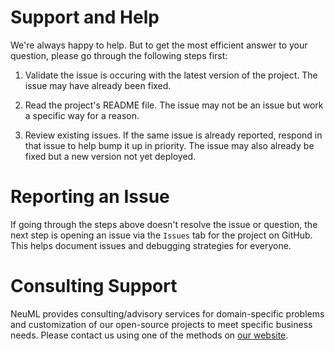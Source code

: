 # Support and Help

We're always happy to help. But to get the most efficient answer to your question, please go through the following steps first:

1. Validate the issue is occuring with the latest version of the project. The issue may have already been fixed.

2. Read the project's README file. The issue may not be an issue but work a specific way for a reason. 

3. Review existing issues. If the same issue is already reported, respond in that issue to help bump it up in priority. The issue may also already be fixed but a new version not yet deployed.

# Reporting an Issue

If going through the steps above doesn't resolve the issue or question, the next step is opening an issue via the `Issues` tab for the project on GitHub. This helps document issues and debugging strategies for everyone. 

# Consulting Support

NeuML provides consulting/advisory services for domain-specific problems and customization of our open-source projects to meet specific business needs. Please contact us using one of the methods on [our website](https://neuml.com).
